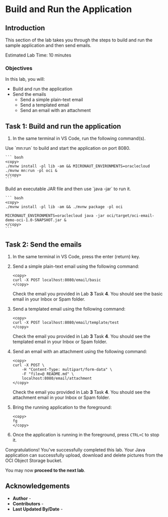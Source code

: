 # Build and Run the Application

## Introduction

This section of the lab takes you through the steps to build and run the sample application and then send emails.

Estimated Lab Time: 10 minutes

### Objectives

In this lab, you will:

* Build and run the application
* Send the emails
	* Send a simple plain-text email
	* Send a templated email
	* Send an email with an attachment

## Task 1: Build and run the application

1. In the same terminal in VS Code, run the following command(s).

<if type="mn_run">
   Use `mn:run` to build and start the application on port 8080.

	``` bash
	<copy>
	./mvnw install -pl lib -am && MICRONAUT_ENVIRONMENTS=oraclecloud ./mvnw mn:run -pl oci &
	</copy>
	```
</if>

<if type="jar">
   Build an executable JAR file and then use `java -jar` to run it.

	``` bash
	<copy>
	./mvnw install -pl lib -am && ./mvnw package -pl oci

	MICRONAUT_ENVIRONMENTS=oraclecloud java -jar oci/target/oci-email-demo-oci-1.0-SNAPSHOT.jar &
	</copy>
	```
</if>

## Task 2: Send the emails

1. In the same terminal in VS Code, press the enter (return) key.

2. Send a simple plain-text email using the following command:

	```
	<copy>
	curl -X POST localhost:8080/email/basic
	</copy>
	```

	Check the email you provided in Lab **3** Task **4**. You should see the basic email in your Inbox or Spam folder.

3. Send a templated email using the following command:

	```
	<copy>
	curl -X POST localhost:8080/email/template/test
	</copy>
	```

	Check the email you provided in Lab **3** Task **4**. You should see the templated email in your Inbox or Spam folder.

4. Send an email with an attachment using the following command:

	```
	<copy>
	curl -X POST \
		-H "Content-Type: multipart/form-data" \
		-F "file=@ README.md" \
		localhost:8080/email/attachment
	</copy>
	```

	Check the email you provided in Lab **3** Task **4**. You should see the attachment email in your Inbox or Spam folder.

5. Bring the running application to the foreground:

	```
	<copy>
	fg
	</copy>
	```

6. Once the application is running in the foreground, press `CTRL+C` to stop it.

Congratulations! You've successfully completed this lab. Your Java application can successfully upload, download and delete pictures from the OCI Object Storage bucket.

You may now **proceed to the next lab**.

## Acknowledgements

* **Author** - [](var:author)
* **Contributors** - [](var:contributors)
* **Last Updated By/Date** - [](var:last_updated)
